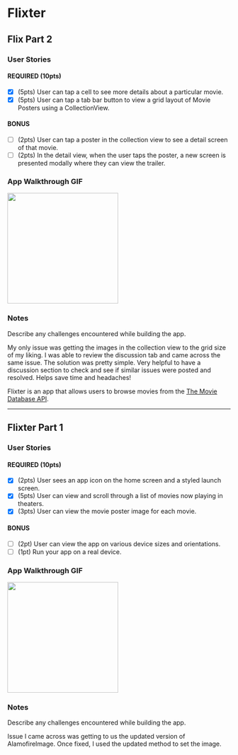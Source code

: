 # Flixter

## Flix Part 2

### User Stories

#### REQUIRED (10pts)
- [X] (5pts) User can tap a cell to see more details about a particular movie.
- [X] (5pts) User can tap a tab bar button to view a grid layout of Movie Posters using a CollectionView.

#### BONUS
- [ ] (2pts) User can tap a poster in the collection view to see a detail screen of that movie.
- [ ] (2pts) In the detail view, when the user taps the poster, a new screen is presented modally where they can view the trailer.

### App Walkthrough GIF

<img src="http://g.recordit.co/6TMyUv8CKv.gif" width=250><br>

### Notes
Describe any challenges encountered while building the app.

My only issue was getting the images in the collection view to the grid size of my liking. I was able to review the discussion tab and came across the same issue. The solution was pretty simple. Very helpful to have a discussion section to check and see if similar issues were posted and resolved. Helps save time and headaches!

Flixter is an app that allows users to browse movies from the [The Movie Database API](http://docs.themoviedb.apiary.io/#).


---

## Flixter Part 1

### User Stories

#### REQUIRED (10pts)
- [X] (2pts) User sees an app icon on the home screen and a styled launch screen.
- [X] (5pts) User can view and scroll through a list of movies now playing in theaters.
- [X] (3pts) User can view the movie poster image for each movie.

#### BONUS
- [ ] (2pt) User can view the app on various device sizes and orientations.
- [ ] (1pt) Run your app on a real device.

### App Walkthrough GIF

<img src="http://g.recordit.co/M26WoIMwKN.gif" width=250><br>

### Notes
Describe any challenges encountered while building the app.

Issue I came across was getting to us the updated version of AlamofireImage. Once fixed, I used the updated method to set the image.
